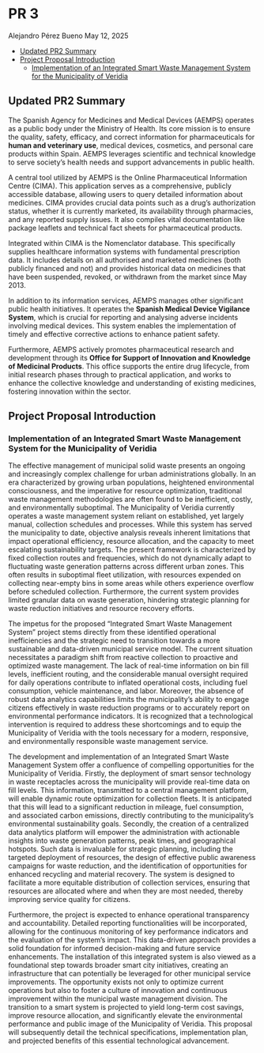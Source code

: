 # PR 3
Alejandro Pérez Bueno
May 12, 2025

- [Updated PR2 Summary](#updated-pr2-summary)
- [Project Proposal Introduction](#project-proposal-introduction)
  - [Implementation of an Integrated Smart Waste Management System for
    the Municipality of
    Veridia](#implementation-of-an-integrated-smart-waste-management-system-for-the-municipality-of-veridia)



## Updated PR2 Summary

The Spanish Agency for Medicines and Medical Devices (AEMPS) operates as
a public body under the Ministry of Health. Its core mission is to
ensure the quality, safety, efficacy, and correct information for
pharmaceuticals for **human and veterinary use**, medical devices,
cosmetics, and personal care products within Spain. AEMPS leverages
scientific and technical knowledge to serve society’s health needs and
support advancements in public health.

A central tool utilized by AEMPS is the Online Pharmaceutical
Information Centre (CIMA). This application serves as a comprehensive,
publicly accessible database, allowing users to query detailed
information about medicines. CIMA provides crucial data points such as a
drug’s authorization status, whether it is currently marketed, its
availability through pharmacies, and any reported supply issues. It also
compiles vital documentation like package leaflets and technical fact
sheets for pharmaceutical products.

Integrated within CIMA is the Nomenclator database. This specifically
supplies healthcare information systems with fundamental prescription
data. It includes details on all authorised and marketed medicines (both
publicly financed and not) and provides historical data on medicines
that have been suspended, revoked, or withdrawn from the market since
May 2013.

In addition to its information services, AEMPS manages other significant
public health initiatives. It operates the **Spanish Medical Device
Vigilance System**, which is crucial for reporting and analysing adverse
incidents involving medical devices. This system enables the
implementation of timely and effective corrective actions to enhance
patient safety.

Furthermore, AEMPS actively promotes pharmaceutical research and
development through its **Office for Support of Innovation and Knowledge
of Medicinal Products**. This office supports the entire drug lifecycle,
from initial research phases through to practical application, and works
to enhance the collective knowledge and understanding of existing
medicines, fostering innovation within the sector.



## Project Proposal Introduction

### Implementation of an Integrated Smart Waste Management System for the Municipality of Veridia

The effective management of municipal solid waste presents an ongoing
and increasingly complex challenge for urban administrations globally.
In an era characterized by growing urban populations, heightened
environmental consciousness, and the imperative for resource
optimization, traditional waste management methodologies are often found
to be inefficient, costly, and environmentally suboptimal. The
Municipality of Veridia currently operates a waste management system
reliant on established, yet largely manual, collection schedules and
processes. While this system has served the municipality to date,
objective analysis reveals inherent limitations that impact operational
efficiency, resource allocation, and the capacity to meet escalating
sustainability targets. The present framework is characterized by fixed
collection routes and frequencies, which do not dynamically adapt to
fluctuating waste generation patterns across different urban zones. This
often results in suboptimal fleet utilization, with resources expended
on collecting near-empty bins in some areas while others experience
overflow before scheduled collection. Furthermore, the current system
provides limited granular data on waste generation, hindering strategic
planning for waste reduction initiatives and resource recovery efforts.

The impetus for the proposed “Integrated Smart Waste Management System”
project stems directly from these identified operational inefficiencies
and the strategic need to transition towards a more sustainable and
data-driven municipal service model. The current situation necessitates
a paradigm shift from reactive collection to proactive and optimized
waste management. The lack of real-time information on bin fill levels,
inefficient routing, and the considerable manual oversight required for
daily operations contribute to inflated operational costs, including
fuel consumption, vehicle maintenance, and labor. Moreover, the absence
of robust data analytics capabilities limits the municipality’s ability
to engage citizens effectively in waste reduction programs or to
accurately report on environmental performance indicators. It is
recognized that a technological intervention is required to address
these shortcomings and to equip the Municipality of Veridia with the
tools necessary for a modern, responsive, and environmentally
responsible waste management service.

The development and implementation of an Integrated Smart Waste
Management System offer a confluence of compelling opportunities for the
Municipality of Veridia. Firstly, the deployment of smart sensor
technology in waste receptacles across the municipality will provide
real-time data on fill levels. This information, transmitted to a
central management platform, will enable dynamic route optimization for
collection fleets. It is anticipated that this will lead to a
significant reduction in mileage, fuel consumption, and associated
carbon emissions, directly contributing to the municipality’s
environmental sustainability goals. Secondly, the creation of a
centralized data analytics platform will empower the administration with
actionable insights into waste generation patterns, peak times, and
geographical hotspots. Such data is invaluable for strategic planning,
including the targeted deployment of resources, the design of effective
public awareness campaigns for waste reduction, and the identification
of opportunities for enhanced recycling and material recovery. The
system is designed to facilitate a more equitable distribution of
collection services, ensuring that resources are allocated where and
when they are most needed, thereby improving service quality for
citizens.

Furthermore, the project is expected to enhance operational transparency
and accountability. Detailed reporting functionalities will be
incorporated, allowing for the continuous monitoring of key performance
indicators and the evaluation of the system’s impact. This data-driven
approach provides a solid foundation for informed decision-making and
future service enhancements. The installation of this integrated system
is also viewed as a foundational step towards broader smart city
initiatives, creating an infrastructure that can potentially be
leveraged for other municipal service improvements. The opportunity
exists not only to optimize current operations but also to foster a
culture of innovation and continuous improvement within the municipal
waste management division. The transition to a smart system is projected
to yield long-term cost savings, improve resource allocation, and
significantly elevate the environmental performance and public image of
the Municipality of Veridia. This proposal will subsequently detail the
technical specifications, implementation plan, and projected benefits of
this essential technological advancement.
